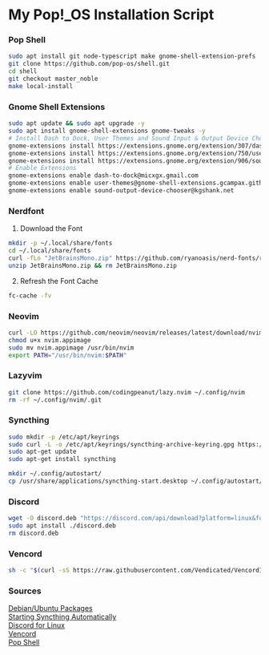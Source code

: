 # My Pop!_OS Installation Script

### Pop Shell
```bash
sudo apt install git node-typescript make gnome-shell-extension-prefs
git clone https://github.com/pop-os/shell.git
cd shell
git checkout master_noble
make local-install
```

### Gnome Shell Extensions
```bash
sudo apt update && sudo apt upgrade -y
sudo apt install gnome-shell-extensions gnome-tweaks -y
# Install Dash to Dock, User Themes and Sound Input & Output Device Chooser
gnome-extensions install https://extensions.gnome.org/extension/307/dash-to-dock/
gnome-extensions install https://extensions.gnome.org/extension/750/user-themes/
gnome-extensions install https://extensions.gnome.org/extension/906/sound-output-device-chooser/
# Enable Extensions
gnome-extensions enable dash-to-dock@micxgx.gmail.com
gnome-extensions enable user-themes@gnome-shell-extensions.gcampax.github.com
gnome-extensions enable sound-output-device-chooser@kgshank.net
```

### Nerdfont

1. Download the Font
```bash
mkdir -p ~/.local/share/fonts
cd ~/.local/share/fonts
curl -fLo "JetBrainsMono.zip" https://github.com/ryanoasis/nerd-fonts/releases/latest/download/JetBrainsMono.zip
unzip JetBrainsMono.zip && rm JetBrainsMono.zip
```

2. Refresh the Font Cache
```bash
fc-cache -fv
```

### Neovim
```bash
curl -LO https://github.com/neovim/neovim/releases/latest/download/nvim.appimage
chmod u+x nvim.appimage
sudo mv nvim.appimage /usr/bin/nvim
export PATH="/usr/bin/nvim:$PATH"
```

### Lazyvim
```bash
git clone https://github.com/codingpeanut/lazy.nvim ~/.config/nvim
rm -rf ~/.config/nvim/.git
```

### Syncthing
```bash
sudo mkdir -p /etc/apt/keyrings
sudo curl -L -o /etc/apt/keyrings/syncthing-archive-keyring.gpg https://syncthing.net/release-key.gpg
sudo apt-get update
sudo apt-get install syncthing
```
```bash
mkdir ~/.config/autostart/
cp /usr/share/applications/syncthing-start.desktop ~/.config/autostart/
```

### Discord
```bash
wget -O discord.deb "https://discord.com/api/download?platform=linux&format=deb"
sudo apt install ./discord.deb
rm discord.deb
```

### Vencord
```bash
sh -c "$(curl -sS https://raw.githubusercontent.com/Vendicated/VencordInstaller/main/install.sh)"
```

### Sources
[Debian/Ubuntu Packages](https://apt.syncthing.net/)  
[Starting Syncthing Automatically](https://docs.syncthing.net/users/autostart.html#linux)  
[Discord for Linux](https://discord.com/api/download?platform=linux&format=deb)  
[Vencord](https://vencord.dev/download/)  
[Pop Shell](https://github.com/pop-os/shell)
